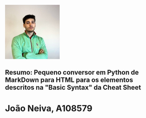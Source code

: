 












![Foto de João Carlos Teixeira Neiva](../photo.jpeg)


## Resumo: Pequeno conversor em Python de MarkDown para HTML para os elementos descritos na "Basic Syntax" da Cheat Sheet

# João Neiva, A108579
